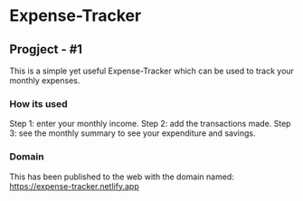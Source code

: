 # Expense-Tracker
## Progject - #1

This is a simple yet useful Expense-Tracker which can be used to track your monthly expenses.

### How its used

Step 1: enter your monthly income.
Step 2: add the transactions made.
Step 3: see the monthly summary to see your expenditure and savings.

### Domain

This has been published to the web with the domain named: https://expense-tracker.netlify.app
